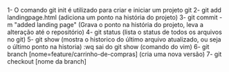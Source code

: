 1- O comando git init é utilizado para criar e iniciar um projeto git
2- git add landingpage.html (adiciona um ponto na história do projeto)
3- git commit -m "added landing page" (Grava o ponto na história do projeto, leva a alteração até o repositório)
4- git status (lista o status de todos os arquivos no git)
5- git show (mostra o historico do último arquivo atualizado, ou seja o último ponto na historia)
:wq sai do git show (comando do vim)
6- git branch [nome=feature/carrinho-de-compras] (cria uma nova versão)
7- git checkout [nome da branch]
